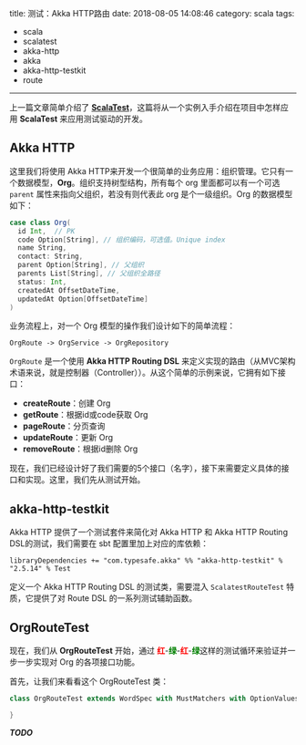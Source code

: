 title: 测试：Akka HTTP路由
date: 2018-08-05 14:08:46
category: scala
tags:
  - scala
  - scalatest
  - akka-http
  - akka
  - akka-http-testkit
  - route
---

上一篇文章简单介绍了 [**ScalaTest**](https://www.yangjing.me/2018/08/02/%E6%B5%8B%E8%AF%95%EF%BC%9A%E4%BD%BF%E7%94%A8scalatest/)，这篇将从一个实例入手介绍在项目中怎样应用 **ScalaTest** 来应用测试驱动的开发。

## Akka HTTP

这里我们将使用 Akka HTTP来开发一个很简单的业务应用：组织管理。它只有一个数据模型，**Org**。组织支持树型结构，所有每个 org 里面都可以有一个可选 `parent` 属性来指向父组织，若没有则代表此 org 是个一级组织。Org 的数据模型如下：

```scala
case class Org(
  id Int,  // PK
  code Option[String], // 组织编码，可选值。Unique index
  name String,
  contact: String,
  parent Option[String], // 父组织
  parents List[String], // 父组织全路径
  status: Int,
  createdAt OffsetDateTime,
  updatedAt Option[OffsetDateTime]
)
```

业务流程上，对一个 Org 模型的操作我们设计如下的简单流程：

```
OrgRoute -> OrgService -> OrgRepository
```

`OrgRoute` 是一个使用 **Akka HTTP Routing DSL** 来定义实现的路由（从MVC架构术语来说，就是控制器（Controller））。从这个简单的示例来说，它拥有如下接口：

- **createRoute**：创建 Org
- **getRoute**：根据id或code获取 Org
- **pageRoute**：分页查询
- **updateRoute**：更新 Org
- **removeRoute**：根据id删除 Org

现在，我们已经设计好了我们需要的5个接口（名字），接下来需要定义具体的接口和实现。这里，我们先从测试开始。

## akka-http-testkit

Akka HTTP 提供了一个测试套件来简化对 Akka HTTP 和 Akka HTTP Routing DSL的测试，我们需要在 sbt 配置里加上对应的库依赖：

```
libraryDependencies += "com.typesafe.akka" %% "akka-http-testkit" % "2.5.14" % Test
```

定义一个 Akka HTTP Routing DSL 的测试类，需要混入 `ScalatestRouteTest` 特质，它提供了对 Route DSL 的一系列测试辅助函数。

## OrgRouteTest

现在，我们从 **OrgRouteTest** 开始，通过 <strong style="color:red">红</strong>-<strong style="color:green">绿</strong>-<strong style="color:red">红</strong>-<strong style="color:green">绿</strong>这样的测试循环来验证并一步一步实现对 Org 的各项接口功能。

首先，让我们来看看这个 OrgRouteTest 类：

```scala
class OrgRouteTest extends WordSpec with MustMatchers with OptionValues with ScalatestRouteTest {

}
```

***TODO***
